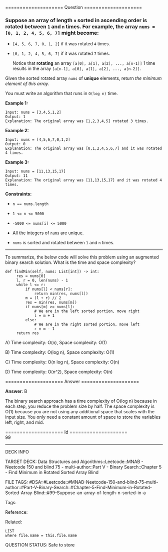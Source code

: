 ==================== Question ====================  

### Suppose an array of length `n` sorted in ascending order is **rotated** between `1` and `n` times. For example, the array `nums = [0, 1, 2, 4, 5, 6, 7]` might become:

- `[4, 5, 6, 7, 0, 1, 2]` if it was rotated `4` times.

- `[0, 1, 2, 4, 5, 6, 7]` if it was rotated `7` times.

  Notice that **rotating** an array `[a[0], a[1], a[2], ..., a[n-1]]` 1 time results in the array `[a[n-1], a[0], a[1], a[2], ..., a[n-2]]`.

Given the sorted rotated array `nums` of **unique** elements, return _the minimum element of this array_.

You must write an algorithm that runs in `O(log n)` time.

**Example 1:**

<!-- codeblock-start -->
<pre><code>Input: nums = [3,4,5,1,2]
Output: 1
Explanation: The original array was [1,2,3,4,5] rotated 3 times.
</code></pre>
<!-- codeblock-end -->

**Example 2:**

<!-- codeblock-start -->
<pre><code>Input: nums = [4,5,6,7,0,1,2]
Output: 0
Explanation: The original array was [0,1,2,4,5,6,7] and it was rotated 4 times.
</code></pre>
<!-- codeblock-end -->

**Example 3:**

<!-- codeblock-start -->
<pre><code>Input: nums = [11,13,15,17]
Output: 11
Explanation: The original array was [11,13,15,17] and it was rotated 4 times.
</code></pre>
<!-- codeblock-end -->

**Constraints:**

- `n == nums.length`

- `1 <= n <= 5000`

- `-5000 <= nums[i] <= 5000`

- All the integers of `nums` are unique.

- `nums` is sorted and rotated between `1` and `n` times.

---

To summarize, the below code will solve this problem using an augmented binary search solution. What is the time and space complexity?

<!-- codeblock-start -->
<pre><code class="hljs language-python"><span class="hljs-keyword">def</span> <span class="hljs-title function_">findMin</span>(<span class="hljs-params">self, nums: <span class="hljs-type">List</span>[<span class="hljs-built_in">int</span>]</span>) -> <span class="hljs-built_in">int</span>:
     res = nums[<span class="hljs-number">0</span>]
     l, r = <span class="hljs-number">0</span>, <span class="hljs-built_in">len</span>(nums) - <span class="hljs-number">1</span>
     <span class="hljs-keyword">while</span> l &#x3C;= r:
         <span class="hljs-keyword">if</span> nums[l] &#x3C; nums[r]:
             <span class="hljs-keyword">return</span> <span class="hljs-built_in">min</span>(res, nums[l])
         m = (l + r) // <span class="hljs-number">2</span>
         res = <span class="hljs-built_in">min</span>(res, nums[m])
         <span class="hljs-keyword">if</span> nums[m] >= nums[l]:
             <span class="hljs-comment"># We are in the left sorted portion, move right</span>
             l = m + <span class="hljs-number">1</span>
         <span class="hljs-keyword">else</span>:
             <span class="hljs-comment"># We are in the right sorted portion, move left</span>
             r = m - <span class="hljs-number">1</span>
     <span class="hljs-keyword">return</span> res
</code></pre>
<!-- codeblock-end -->

A) Time complexity: O(n), Space complexity: O(1)

B) Time complexity: O(log n), Space complexity: O(1)

C) Time complexity: O(n log n), Space complexity: O(n)

D) Time complexity: O(n^2), Space complexity: O(n)  

==================== Answer ====================  

**Answer**: B

The binary search approach has a time complexity of O(log n) because in each step, you reduce the problem size by half. The space complexity is O(1) because you are not using any additional space that scales with the input size. You only need a constant amount of space to store the variables left, right, and mid.

==================== Id ====================  
99

---

DECK INFO

TARGET DECK: Data Structures and Algorithms::Leetcode::MNAB - Neetcode 150 and blind 75 - multi-author::Part V - Binary Search::Chapter 5 - Find Minimum in Rotated Sorted Array Blind

FILE TAGS: #DSA::#Leetcode::#MNAB-Neetcode-150-and-blind-75-multi-author::#Part-V-Binary-Search::#Chapter-5-Find-Minimum-in-Rotated-Sorted-Array-Blind::#99-Suppose-an-array-of-length-n-sorted-in-a

Tags:

Reference:

Related:

```dataview
LIST
where file.name = this.file.name
```
QUESTION STATUS: Safe to store
